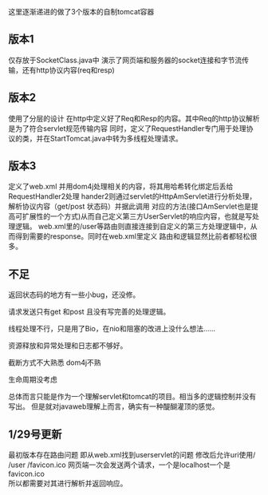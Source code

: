 这里逐渐递进的做了3个版本的自制tomcat容器

## 版本1
仅存放于SocketClass.java中
演示了网页端和服务器的socket连接和字节流传输，还有http协议内容(req和resp)

## 版本2
使用了分层的设计
在http中定义好了Req和Resp的内容。其中Req的http协议解析是为了符合servlet规范传输内容
同时，定义了RequestHandler专门用于处理协议的类，并在StartTomcat.java中转为多线程处理请求。

## 版本3
定义了web.xml 并用dom4j处理相关的内容，将其用哈希转化绑定后丢给RequestHandler2处理
hander2则通过servlet的HttpAmServlet进行分析处理，解析协议内容（get/post 状态码）并据此调用
对应的方法(接口AmServlet也是提高可扩展性的一个方式)从而自己定义第三方UserServlet的响应内容，也就是写处理逻辑。
web.xml里的/user等路由则直接连接到自定义的第三方处理逻辑中，从而得到需要的response。同时在web.xml里定义
路由和逻辑显然比前者都轻松很多。

## 不足
返回状态码的地方有一些小bug，还没修。

请求发送只有get 和post 且没有写完善的处理逻辑。

线程处理不行，只是用了Bio，在nio和阻塞的改进上没什么想法……

资源释放和异常处理和日志都不够好。

截断方式不大熟悉 dom4j不熟

生命周期没考虑

总体而言只能是作为一个理解servlet和tomcat的项目。相当多的逻辑控制并没有写出。
但是就对javaweb理解上而言，确实有一种醍醐灌顶的感觉。

## 1/29号更新
最初版本存在路由问题 即从web.xml找到userservlet的问题  修改后允许uri使用/ /user /favicon.ico
网页端一次会发送两个请求，一个是localhost一个是favicon.ico  
所以都需要对其进行解析并返回响应。


